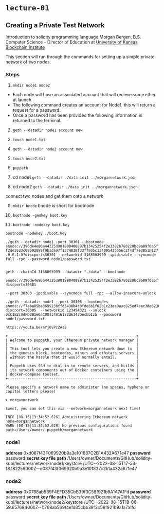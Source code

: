 # `lecture-01`

## Creating a Private Test Network

Introduction to solidity programming language
Morgan Bergen, B.S. Computer Science - Director of Education at [University of Kansas Blockchain Institute](https://kublockchain.com)

This section will run through the commands for setting up a simple private network of two nodes.

### Steps

1.  `mkdir node1 node2`

- Each node will have an associated account that will recieve some ether at launch.
- The following command creates an account for Node1, this will return a request for a password.
- Once a password has been provided the following information is returned to the terminal.

2.  `geth --datadir node1 account new`

3.  `touch node1.txt`

4.  `geth --datadir node2 account new`

5.  `touch node2.txt`

6.  `puppeth`

7.  cd node1
    `geth --datadir ./data init ../morgannetwork.json`

8.  cd node2
    `geth --datadir ./data init ../morgannetwork.json`

connect two nodes and get them onto a network

9.  `mkdir bnode` bnode is short for bootnode

10. `bootnode -genkey boot.key`

11. `bootnode -nodekey boot.key`

`bootnode -nodekey ./boot.key `

`./geth --datadir node1 -port 30301 --bootnode enode://396de4e86a44325d901880408897b13425254f2e3382b780220bc9a09f0a5ff2de2623c09592889f9b3da97f1374838f33ff80bc12409543b656c2f4df7e3851@127.0.0.1:0?discport=30301 --networkid 3168063999 -ipcdisable --syncmode full -rpc --password node1/password.txt`

```dotnetcli

geth --chainId 3168063999 --datadir "./data" --bootnode

enode://396de4e86a44325d901880408897b13425254f2e3382b780220bc9a09f0a5ff2de2623c09592889f9b3da97f1374838f33ff80bc12409543b656c2f4df7e3851@127.0.0.1:0?discport=30301

--port 30303 -ipcdisable --syncmode full -rpc --allow-insecure-unlock

./geth --datadir node1 --port 30306 --bootnodes enode://f7aba85ba369923bffd3438b4c8fde6b1f02b1c23ea0aac825ed7eac38e6230e5cadcf868e73b0e28710f4c9f685ca71a86a4911461637ae9ab2bd852939b77f@127.0.0.1:0?discport=30305  --networkid 123454321 --unlock 0xC1B2c0dFD381e6aC08f34816172d6343Decbb12b --password node1/password.txt

https://youtu.be/eYj0vPcZAs8

```

```
+-----------------------------------------------------------+
| Welcome to puppeth, your Ethereum private network manager |
|                                                           |
| This tool lets you create a new Ethereum network down to  |
| the genesis block, bootnodes, miners and ethstats servers |
| without the hassle that it would normally entail.         |
|                                                           |
| Puppeth uses SSH to dial in to remote servers, and builds |
| its network components out of Docker containers using the |
| docker-compose toolset.                                   |
+-----------------------------------------------------------+

Please specify a network name to administer (no spaces, hyphens or capital letters please)

> morgannetwork

Sweet, you can set this via --network=morgannetwork next time!

INFO [08-15|13:34:52.626] Administering Ethereum network name=morgannetwork
WARN [08-15|13:34:52.628] No previous configurations found path=/Users/owner/.puppeth/morgannetwork

```

### node1

**address** 0xd087f43F069920b9a3e101837C2B1A432A671e47
**password** password
**secret key file path**
/Users/owner/Documents/GitHub/solidity-kubi/lectures/network/node1/keystore
/UTC--2022-08-15T17-53-18.182256000Z--d087f43f069920b9a3e101837c2b1a432a671e47

### node2

**address** 0x0768ab569F4EFD35CbB39f3C58f921b9A1A7A1Fd
**password** password
**secret key file path**
/Users/owner/Documents/GitHub/solidity-kubi/lectures/network/node2/keystore
/UTC--2022-08-15T18-06-59.657684000Z--0768ab569f4efd35cbb39f3c58f921b9a1a7a1fd
